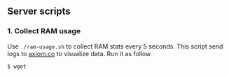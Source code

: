 ## Server scripts

### 1. Collect RAM usage

Use `./ram-usage.sh` to collect RAM stats every 5 seconds. This script send logs to [axiom.co](https://axiom.co) to visualize data. Run it as follow

```shell
$ wget 

```
